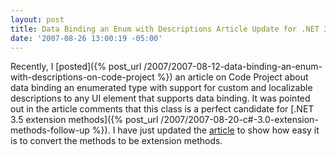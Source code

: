 ```yaml
---
layout: post
title: Data Binding an Enum with Descriptions Article Update for .NET 3.5
date: '2007-08-26 13:00:19 -05:00'
---
```


Recently, I [posted]({% post_url /2007/2007-08-12-data-binding-an-enum-with-descriptions-on-code-project %}) an article on Code Project about data binding an enumerated type with support for custom and localizable descriptions to any UI element that supports data binding. It was pointed out in the article comments that this class is a perfect candidate for [.NET 3.5 extension methods]({% post_url /2007/2007-08-20-c#-3.0-extension-methods-follow-up %}). I have just updated the [article](http://www.codeproject.com/useritems/enumdatabinding.asp) to show how easy it is to convert the methods to be extension methods.

